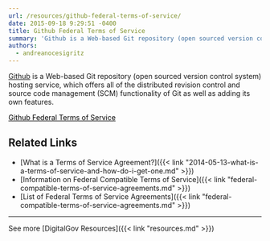 ```yaml
---
url: /resources/github-federal-terms-of-service/
date: 2015-09-18 9:29:51 -0400
title: Github Federal Terms of Service
summary: 'Github is a Web-based Git repository (open sourced version control system) hosting service, which offers all of the distributed revision control and source code management (SCM) functionality of Git as well as adding its own features. Github Federal Terms of Service   Related Links What is a Terms of Service Agreement? Information on Federal Compatible Terms'
authors:
  - andreanocesigritz
---
```


[Github](https://github.com/) is a Web-based Git repository (open sourced version control system) hosting service, which offers all of the distributed revision control and source code management (SCM) functionality of Git as well as adding its own features.

<a class="button" style="color: #000000" href="https://help.github.com/articles/amendment-to-github-terms-of-service-applicable-to-u-s-federal-government-users/">Github Federal Terms of Service</a>

 

## Related Links

  * [What is a Terms of Service Agreement?]({{< link "2014-05-13-what-is-a-terms-of-service-and-how-do-i-get-one.md" >}})
  * [Information on Federal Compatible Terms of Service]({{< link "federal-compatible-terms-of-service-agreements.md" >}})
  * [List of Federal Terms of Service Agreements]({{< link "federal-compatible-terms-of-service-agreements.md" >}})

 

* * *

 

 

See more [DigitalGov Resources]({{< link "resources.md" >}})